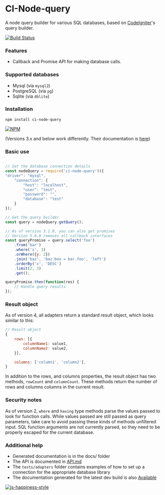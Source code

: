 # CI-Node-query

A node query builder for various SQL databases, based on [CodeIgniter](http://www.codeigniter.com/user_guide/database/query_builder.html)'s query builder.

[![Build Status](https://jenkins.timshomepage.net/buildStatus/icon?job=node-query)](https://jenkins.timshomepage.net/job/node-query/)

### Features
* Callback and Promise API for making database calls.

### Supported databases

* Mysql (via `mysql2`)
* PostgreSQL (via `pg`)
* Sqlite (via `dblite`)

### Installation

	npm install ci-node-query

[![NPM](https://nodei.co/npm/ci-node-query.png?downloads=true&downloadRank=true)](https://nodei.co/npm/ci-node-query/)

(Versions 3.x and below work differently. Their documentation is [here](https://git.timshomepage.net/timw4mail/node-query/tree/v3#README))

### Basic use
```javascript

// Set the database connection details
const nodeQuery = require('ci-node-query')({
"driver": "mysql",
	"connection": {
		"host": "localhost",
		"user": "test",
		"password": "",
		"database": "test"
	}
});

// Get the query builder
const query = nodeQuery.getQuery();

// As of version 3.1.0, you can also get promises
// Version 5.0.0 removes all callback interfaces
const queryPromise = query.select('foo')
	.from('bar')
	.where('x', 3)
	.orWhere({y: 2})
	.join('baz', 'baz.boo = bar.foo', 'left')
	.orderBy('x', 'DESC')
	.limit(2, 3)
	.get();

queryPromise.then(function(res) {
	// Handle query results
});
```

### Result object
As of version 4, all adapters return a standard result object, which looks similar to this:

```javascript
// Result object
{
    rows: [{
        columnName1: value1,
        columnName2: value2,
    }],

    columns: ['column1', 'column2'],
}
```

In addition to the rows, and columns properties,
the result object has two methods, `rowCount` and `columnCount`.
These methods return the number of rows and columns columns in the current result.


### Security notes
As of version 2, `where` and `having` type methods parse the values passed to look for function calls. While values passed are still passed as query parameters, take care to avoid passing these kinds of methods unfiltered input. SQL function arguments are not currently parsed, so they need to be properly escaped for the current database.


### Additional help

* Generated documentation is in the docs/ folder
* The API is documented in [API.md](./API.md)
* The `tests/adapters` folder contains examples of how to set up a connection for the appropriate database library
* The documentation generated for the latest dev build is also [Available](https://github.timshomepage.net/node-query/docs/index.html)

[![js-happiness-style](https://cdn.rawgit.com/JedWatson/happiness/master/badge.svg)](https://github.com/JedWatson/happiness)

